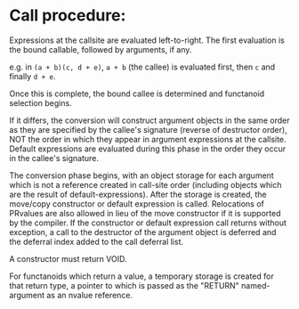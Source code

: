 # Call procedure:


Expressions at the callsite are evaluated left-to-right. The first evaluation is the bound callable, followed by arguments, if any.

e.g. in `(a + b)(c, d + e)`, `a + b` (the callee) is evaluated first, then `c` and finally `d + e`.

Once this is complete, the bound callee is determined and functanoid selection begins.



If it differs, the conversion will construct argument objects in the same order as they are specified by the callee's signature (reverse of destructor order), NOT the order in which they appear in argument expressions at the callsite. Default expressions are evaluated during this phase in the order they occur in the callee's signature.

The conversion phase begins, with an object storage for each argument which is not a reference created in call-site order (including objects which are the result of default-expressions). After the storage is created, the move/copy constructor or default expression is called. Relocations of PRvalues are also allowed in lieu of the move constructor if it is supported by the compiler. If the constructor or default expression call returns without exception, a call to the destructor of the argument object is deferred and the deferral index added to the call deferral list.

A constructor must return VOID.

For functanoids which return a value, a temporary storage is created for that return type, a pointer to which is passed as the "RETURN" named-argument as an nvalue reference. 